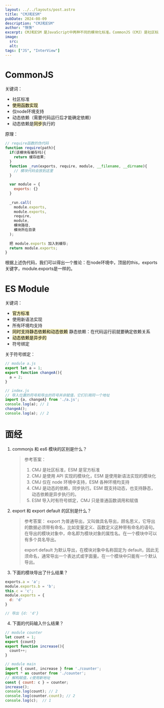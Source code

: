 ```yaml
---
layout: ../../layouts/post.astro
title: "CMJ和ESM"
pubDate: 2024-08-09
description: "CMJ和ESM"
author: "筷筷"
excerpt: CMJ和ESM 是JavaScript中两种不同的模块化标准。CommonJS（CMJ）是社区标准，主要在Node.js环境中使用，它使用函数实现模块化，支持动态依赖，并且依赖是同步执行的。而ES Module（ESM）是官方标准，使用新语法实现，支持所有环境，并且同时支持静态和动态依赖，其中动态依赖是异步执行的。
image:
  src: 
  alt: 
tags: ["JS", "InterView"]
---
```


# CommonJS

关键词：

- 社区标准
- <mark style="background: #FFF3A3A6;">使用函数实现</mark>
- 仅node环境支持
- 动态依赖（需要代码运行后才能确定依赖）
- 动态依赖是<mark style="background: #FFF3A3A6;">同步</mark>执行的

原理：

```js
// require函数的伪代码
function require(path){
  if(该模块有缓存吗){
    return 缓存结果;
  }
  function _run(exports, require, module, __filename, __dirname){
    // 模块代码会放到这里
  }
  
  var module = {
    exports: {}
  }
  
  _run.call(
    module.exports, 
    module.exports, 
    require, 
    module, 
    模块路径, 
    模块所在目录
  );
  
  把 module.exports 加入到缓存;
  return module.exports;
}
```

根据上述伪代码，我们可以得出一个推论：在node环境中，顶层的this，exports关键字，module.exports是一样的。

# ES Module

关键词：

- <mark style="background: #FFF3A3A6;">官方标准</mark>
- 使用新语法实现
- 所有环境均支持
- <mark style="background: #FFF3A3A6;">同时支持静态依赖和动态依赖</mark>
    静态依赖：在代码运行前就要确定依赖关系
- <mark style="background: #FFF3A3A6;">动态依赖是异步的</mark>
- 符号绑定

关于符号绑定：

```js
// module a.js
export let a = 1;
export function changeA(){
  a = 2;
}

// index.js
// 导入位置的符号和导出的符号并非赋值，它们引用同一个地址
import {a, changeA} from './a.js';
console.log(a); // 1
changeA();
console.log(a); // 2
```

# 面经

1. commonjs 和 es6 模块的区别是什么？

    > 参考答案：
    > 1. CMJ 是社区标准，ESM 是官方标准
    > 2. CMJ 是使用 API 实现的模块化，ESM 是使用新语法实现的模块化
    > 3. CMJ 仅在 node 环境中支持，ESM 各种环境均支持
    > 4. CMJ 是动态的依赖，同步执行。ESM 既支持动态，也支持静态，动态依赖是异步执行的。
    > 5. ESM 导入时有符号绑定，CMJ 只是普通函数调用和赋值

2. export 和 export default 的区别是什么？

    > 参考答案：
    > export 为普通导出，又叫做具名导出，顾名思义，它导出的数据必须带有命名，比如变量定义、函数定义这种带有命名的语句。在导出的模块对象中，命名即为模块对象的属性名。在一个模块中可以有多个具名导出。
    > 
    > export default 为默认导出，在模块对象中名称固定为 default，因此无须命名，通常导出一个表达式或字面量。在一个模块中只能有一个默认导出。

3. 下面的模块导出了什么结果？

```js
exports.a = 'a';
module.exports.b = 'b';
this.c = 'c';
module.exports = {
  d: 'd'
}

// 导出 {d: 'd'}
```

4. 下面的代码输入什么结果？

```js
// module counter
let count = 1;
export {count}
export function increase(){
  count++;
}

// module main
import { count, increase } from './counter';
import * as counter from './counter';
// 解构赋值，c使用新地址
const { count: c } = counter;
increase();
console.log(count); // 2
console.log(counter.count); // 2
console.log(c);  // 1
```
